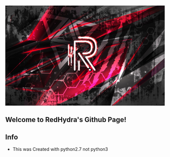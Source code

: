 ![redhydra](others/RedHydra2.0.png)

## Welcome to RedHydra's Github Page!

## Info
* This was Created with python2.7 not python3
